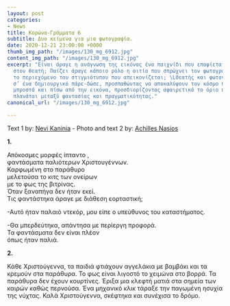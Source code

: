 ```yaml
---
layout: post
categories:
- News
title: Κορώνα-Γράμματα 6
subtitle: Δυο κείμενα για μια φωτογραφία.
date: 2020-12-21 23:00:00 +0000
thumb_img_path: "/images/130_mg_6912.jpg"
content_img_path: "/images/130_mg_6912.jpg"
excerpt: "Είναι άραγε η ανάγνωση της εικόνας ένα παιχνίδι που επαφίεται αποκλειστικά
  στον θεατή; Παίζει άραγε κάποιο ρόλο η αιτία που σπρώχνει τον φωτογράφο να επιλέξει
  το περιεχόμενο του στιγμιότυπου που απεικονίζεται; \LΘεατής και φωτογράφος συνευρίσκονται
  σ’ ένα δημιουργικό πάρε-δώσε, προσπαθώντας να αποκαλύψουν τον κόσμο που υπάρχει
  μπροστά και πίσω από την εικόνα, προσδιορίζοντας αφαιρετικά το όριο που μπορεί να
  πλανάται μεταξύ φαντασίας και πραγματικότητας."
canonical_url: "/images/130_mg_6912.jpg"

---
```

Text 1 by: <a href="https://www.facebook.com/nevi.kaninia" target="blank">Nevi Kaninia</a> - Photo and text 2 by: <a href="https://anikon.org/" target="blank">Achilles Nasios</a>

**1.**

Απόκοσμες μορφές ίπταντο ,  
φαντάσματα παλιότερων Χριστουγέννων.  
Καρφωμένη στο παράθυρο  
μελετούσα το κιτς των ονείρων  
με το φως της βιτρίνας.  
Όταν ξαναπήγα δεν ήταν εκεί.  
Τις φαντάστηκα άραγε με διάθεση εορταστική;

\-Αυτό ήταν παλαιό ντεκόρ, μου είπε ο υπεύθυνος του καταστήματος.

\-Θα μπερδεύτηκα, απάντησα με περίεργη προφορά.  
Τα φαντάσματα δεν είναι πλέον  
όπως ήταν παλιά.

**2.**

Κάθε Χριστούγεννα, τα παιδιά φτιάχουν αγγελάκια με βαμβάκι και τα κρεμούν στα παράθυρα. Το φως είναι λιγοστό το χειμώνα στο βορρά. Τα παράθυρα δεν έχουν κουρτίνες. Έριξα μια κλεφτή ματιά στα σημεία των καιρών καθώς περνούσα. Ένα μηχανικό κλικ τάραξε την παγωμένη ησυχία της νύχτας. Καλά Χριστούγεννα, σκέφτηκα και συνέχισα το δρόμο.